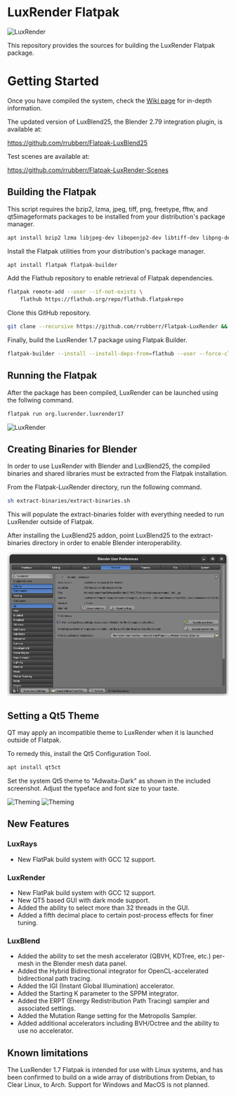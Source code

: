 # LuxRender Flatpak

![LuxRender](org.luxrender.luxrender17.png)

This repository provides the sources for building the LuxRender Flatpak package.

# Getting Started

Once you have compiled the system, check the [Wiki page](https://github.com/rrubberr/Flatpak-LuxRender/wiki) for in-depth information.

The updated version of LuxBlend25, the Blender 2.79 integration plugin, is available at:

https://github.com/rrubberr/Flatpak-LuxBlend25

Test scenes are available at:

https://github.com/rrubberr/Flatpak-LuxRender-Scenes

## Building the Flatpak

This script requires the bzip2, lzma, jpeg, tiff, png, freetype, fftw, and qt5imageformats packages to be installed from your distribution's package manager.

```sh
apt install bzip2 lzma libjpeg-dev libopenjp2-dev libtiff-dev libpng-dev libfreetype-dev libfftw3-dev qt5-image-formats-plugins
```


Install the Flatpak utilities from your distribution's package manager.

```sh
apt install flatpak flatpak-builder
```


Add the Flathub repository to enable retrieval of Flatpak dependencies.

```sh
flatpak remote-add --user --if-not-exists \
	flathub https://flathub.org/repo/flathub.flatpakrepo
```


Clone this GitHub repository.

```sh
git clone --recursive https://github.com/rrubberr/Flatpak-LuxRender && cd Flatpak-LuxRender
```


Finally, build the LuxRender 1.7 package using Flatpak Builder.

```sh
flatpak-builder --install --install-deps-from=flathub --user --force-clean --force-clean .build-dir org.luxrender.luxrender17.yml
```


## Running the Flatpak

After the package has been compiled, LuxRender can be launched using the follwing command.

```sh
flatpak run org.luxrender.luxrender17
```
![LuxRender](images/org.luxrender.luxrender17_screenshot.png)


## Creating Binaries for Blender

In order to use LuxRender with Blender and LuxBlend25, the compiled binaries and shared libraries must be extracted from the Flatpak installation.

From the Flatpak-LuxRender directory, run the following command.

```sh
sh extract-binaries/extract-binaries.sh
```

This will populate the extract-binaries folder with everything needed to run LuxRender outside of Flatpak.

After installing the LuxBlend25 addon, point LuxBlend25 to the extract-binaries directory in order to enable Blender interoperability.

![Binaries](images/luxblend25-setdir.png)


## Setting a Qt5 Theme

QT may apply an incompatible theme to LuxRender when it is launched outside of Flatpak.

To remedy this, install the Qt5 Configuration Tool.

```sh
apt install qt5ct
```

Set the system Qt5 theme to "Adwaita-Dark" as shown in the included screenshot. Adjust the typeface and font size to your taste.

![Theming](images/org.luxrender.luxrender17_Qt5_Theming.png)
![Theming](images/org.luxrender.luxrender17_Qt5_Theming2.png)


## New Features

### LuxRays

* New FlatPak build system with GCC 12 support.

### LuxRender

* New FlatPak build system with GCC 12 support.
* New QT5 based GUI with dark mode support.
* Added the ability to select more than 32 threads in the GUI.
* Added a fifth decimal place to certain post-process effects for finer tuning.

### LuxBlend

* Added the ability to set the mesh accelerator (QBVH, KDTree, etc.) per-mesh in the Blender mesh data panel.
* Added the Hybrid Bidirectional integrator for OpenCL-accelerated bidirectional path tracing.
* Added the IGI (Instant Global Illumination) accelerator.
* Added the Starting K parameter to the SPPM integrator.
* Added the ERPT (Energy Redistribution Path Tracing) sampler and associated settings.
* Added the Mutation Range setting for the Metropolis Sampler.
* Added additional accelerators including BVH/Octree and the ability to use no accelerator.

## Known limitations

The LuxRender 1.7 Flatpak is intended for use with Linux systems, and has been confirmed to build on a wide array of distributions from Debian, to Clear Linux, to Arch. Support for Windows and MacOS is not planned.
